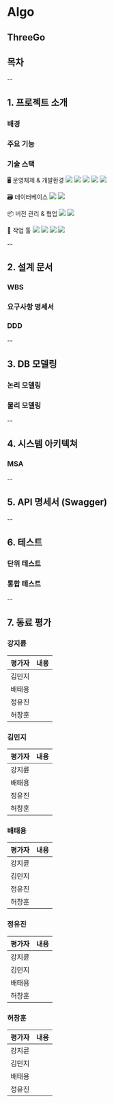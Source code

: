 # Algo

## ThreeGo



## 목차

--

## 1. 프로젝트 소개

### 배경

### 주요 기능

### 기술 스택

🖥️ 운영체제 & 개발환경
<img src="https://img.shields.io/badge/java-007396?style=for-the-badge&logo=java&logoColor=white"/>
<img src="https://img.shields.io/badge/python-3776AB?style=for-the-badge&logo=python&logoColor=white"/>
<img src="https://img.shields.io/badge/spring-6DB33F?style=for-the-badge&logo=spring&logoColor=white"/>
<img src="https://img.shields.io/badge/springboot-6DB33F?style=for-the-badge&logo=springboot&logoColor=white"/>
<img src="https://img.shields.io/badge/amazonaws-232F3E?style=for-the-badge&logo=amazonaws&logoColor=white"/>

🗃️ 데이터베이스 
<img src="https://img.shields.io/badge/mariadb-%23003545.svg?&style=for-the-badge&logo=mariadb&logoColor=white" /> 
<img src="https://img.shields.io/badge/mysql-4479A1?style=for-the-badge&logo=mysql&logoColor=white"/>

📦 버전 관리 & 협업
<img src="https://img.shields.io/badge/github-%23181717.svg?&style=for-the-badge&logo=github&logoColor=white" /> 
<img src="https://img.shields.io/badge/notion-%23000000.svg?&style=for-the-badge&logo=notion&logoColor=white" />

📝 작업 툴
<img src="https://img.shields.io/badge/ERD_Cloud-4A90E2?style=for-the-badge&logo=cloud&logoColor=white" /> 
<img src="https://img.shields.io/badge/DA%23MODELER-1D3557?style=for-the-badge&logo=diagram&logoColor=white" />
<img src="https://img.shields.io/badge/IntelliJIDEA-4CAF50.svg?style=for-the-badge&logo=intellij-idea&logoColor=white" />
<img src="https://img.shields.io/badge/HeidiSQL-4479A1?style=for-the-badge&logo=mysql&logoColor=white" /> 

--

## 2. 설계 문서

### WBS

### 요구사항 명세서

### DDD

--

## 3. DB 모델링

### 논리 모델링

### 물리 모델링


--

## 4. 시스템 아키텍쳐

### MSA


--

## 5. API 명세서 (Swagger)


--

## 6. 테스트

### 단위 테스트

### 통합 테스트

--

## 7. 동료 평가

### 강지륜

| 평가자 | 내용 |
|--------|------|
| 김민지 |  |
| 배태용 |  |
| 정유진 |  |
| 허창훈 |  |

### 김민지

| 평가자 | 내용 |
|--------|------|
| 강지륜 |  |
| 배태용 |  |
| 정유진 |  |
| 허창훈 |  |

### 배태용

| 평가자 | 내용 |
|--------|------|
| 강지륜 |  |
| 김민지 |  |
| 정유진 |  |
| 허창훈 |  |

### 정유진

| 평가자 | 내용 |
|--------|------|
| 강지륜 |  |
| 김민지 |  |
| 배태용 |  |
| 허창훈 |  |

### 허창훈

| 평가자 | 내용 |
|--------|------|
| 강지륜 |  |
| 김민지 |  |
| 배태용 |  |
| 정유진 |  |

